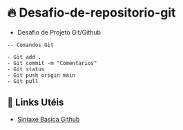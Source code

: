 # :fire: Desafio-de-repositorio-git
- Desafio de Projeto Git/Github

```
-- Comandos Git

- Git add .
- Git commit -m "Comentarios"
- Git status
- Git push origin main
- Git pull

```

## :link: Links Utéis
- [Sintaxe Basica Github](https://github.com/samuelikz)
